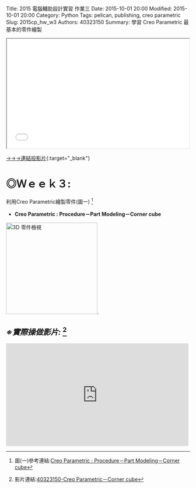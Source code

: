 Title: 2015 電腦輔助設計實習 作業三
Date: 2015-10-01 20:00
Modified: 2015-10-01 20:00
Category: Python
Tags: pelican, publishing, creo parametric 
Slug: 2015cp_hw_w3
Authors: 40323150
Summary: 學習 Creo Parametric 最基本的零件繪製

<iframe src="simplest3.html" width="500" height="300"></iframe>

[→→→連結投影片](simplest3.html){:target="_blank"}

◎Ｗｅｅｋ３:
============

利用Creo Parametric繪製零件(圖一) [^1]

* **Creo Parametric : Procedure－Part Modeling－Corner cube**

[^1]:圖(一)參考連結:<a href="https://copy.com/DcKFoWWDuQSun8HU">Creo Parametric : Procedure－Part Modeling－Corner cube</a>

<img src="https://copy.com/DcKFoWWDuQSun8HU" width="250" alt="3D 零件檢視"></img>.

*※實際操做影片:* [^2]
--------------

[^2]:影片連結:<a href="https://vimeo.com/145155876">40323150-Creo Parametric－Corner cube</a>

<iframe src="https://player.vimeo.com/video/145155876" width="500" height="281" frameborder="0" webkitallowfullscreen mozallowfullscreen allowfullscreen></iframe>
